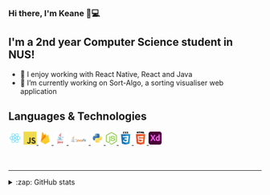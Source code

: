 ### Hi there, I'm Keane 👋💻

## I'm a 2nd year Computer Science student in NUS!

- 👯 I enjoy working with React Native, React and Java
- 🔭 I’m currently working on Sort-Algo, a sorting visualiser web application

## Languages & Technologies

<div align="left>
  <a href="https://reactjs.org/" title="React">
    <img width="26" src="images/react.png" />
  </a>
  <a href="https://www.javascript.com/" title="JavaScript">
    <img width="26" src="images/javascript.png" />
  </a>
  <a href="https://firebase.google.com/" title="Firebase">
    <img width="26" src="images/firebase.png" />
  </a>
  <a href="https://www.java.com/en/" title="Java">
    <img width="26" src="images/java.png" />
  </a>
  <a href="https://openjfx.io/" title="JavaFX">
    <img width="40" src="images/javafx.png" />
  </a>
  <a href="https://www.python.org/" title="Python">
    <img width="26" src="images/python.png" />
  </a>
  <a href="https://nodejs.org/en/" title="Node.js">
    <img width="22" src="images/nodejs-icon.svg" />
  </a>
  <a href="https://github.com/topics/css" title="CSS">
    <img width="26" src="images/css.png" />
  </a>
  <a href="https://github.com/topics/html5" title="HTML">
    <img width="26" src="images/html.png" />
  </a>
  <a href="https://www.adobe.com/sea/products/xd.html" title="Adobe XD">
    <img width="26" src="images/adobexd.png" />
  </a>
</div>

<br />
<br />

---

<details>
  
  <summary>:zap: GitHub stats</summary>
  <img alt="Keane's Github stats" src="https://github-readme-stats.vercel.app/api?username=keanecjy&show_icons=true&theme=material-palenight" />
  
</details>
